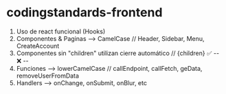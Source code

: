 # codingstandards-frontend

1. Uso de react funcional (Hooks)
2. Componentes & Paginas --> CamelCase // Header, Sidebar, Menu, CreateAccount 
3. Componentes sin "children" utilizan cierre automático // <App>{children}</App> ✅ -- <App><App/>❌ -- <App />
4. Funciones --> lowerCamelCase // callEndpoint, callFetch, geData, removeUserFromData
5. Handlers --> onChange, onSubmit, onBlur, etc
